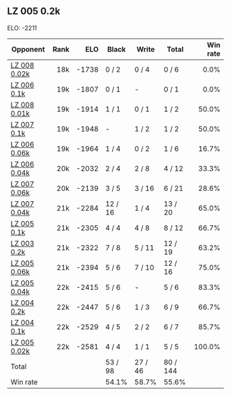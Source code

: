 ## LZ 005 0.2k ##

ELO: -2211

Opponent | Rank | ELO | Black | Write | Total | Win rate
---------|-----:|----:|-------|-------|-------|-------:
[LZ 008 0.02k](LZ%20008%200.02k.md) | 18k | -1738 | 0 / 2 | 0 / 4 | 0 / 6 | 0.0%
[LZ 006 0.1k](LZ%20006%200.1k.md) | 19k | -1807 | 0 / 1 | - | 0 / 1 | 0.0%
[LZ 008 0.01k](LZ%20008%200.01k.md) | 19k | -1914 | 1 / 1 | 0 / 1 | 1 / 2 | 50.0%
[LZ 007 0.1k](LZ%20007%200.1k.md) | 19k | -1948 | - | 1 / 2 | 1 / 2 | 50.0%
[LZ 006 0.06k](LZ%20006%200.06k.md) | 19k | -1964 | 1 / 4 | 0 / 2 | 1 / 6 | 16.7%
[LZ 006 0.04k](LZ%20006%200.04k.md) | 20k | -2032 | 2 / 4 | 2 / 8 | 4 / 12 | 33.3%
[LZ 007 0.06k](LZ%20007%200.06k.md) | 20k | -2139 | 3 / 5 | 3 / 16 | 6 / 21 | 28.6%
[LZ 007 0.04k](LZ%20007%200.04k.md) | 21k | -2284 | 12 / 16 | 1 / 4 | 13 / 20 | 65.0%
[LZ 005 0.1k](LZ%20005%200.1k.md) | 21k | -2305 | 4 / 4 | 4 / 8 | 8 / 12 | 66.7%
[LZ 003 0.2k](LZ%20003%200.2k.md) | 21k | -2322 | 7 / 8 | 5 / 11 | 12 / 19 | 63.2%
[LZ 005 0.06k](LZ%20005%200.06k.md) | 21k | -2394 | 5 / 6 | 7 / 10 | 12 / 16 | 75.0%
[LZ 005 0.04k](LZ%20005%200.04k.md) | 22k | -2415 | 5 / 6 | - | 5 / 6 | 83.3%
[LZ 004 0.2k](LZ%20004%200.2k.md) | 22k | -2447 | 5 / 6 | 1 / 3 | 6 / 9 | 66.7%
[LZ 004 0.1k](LZ%20004%200.1k.md) | 22k | -2529 | 4 / 5 | 2 / 2 | 6 / 7 | 85.7%
[LZ 005 0.02k](LZ%20005%200.02k.md) | 22k | -2581 | 4 / 4 | 1 / 1 | 5 / 5 | 100.0%
Total | | | 53 / 98 | 27 / 46 | 80 / 144 | 
Win rate| | | 54.1% | 58.7% | 55.6% | 
